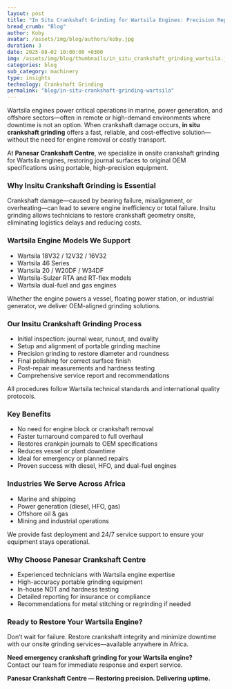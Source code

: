 ```yaml
---
layout: post
title: "In Situ Crankshaft Grinding for Wartsila Engines: Precision Repair Without Engine Removal"
bread_crumb: "Blog"
author: Koby
avatar: /assets/img/blog/authors/koby.jpg
duration: 3
date: 2025-08-02 10:00:00 +0300
img: /assets/img/blog/thumbnails/in_situ_crankshaft_grinding_wartsila.jpg 1x, /assets/img/blog/thumbnails/020825i.jpg 2x
categories: blog
sub_category: machinery
type: insights
technology: Crankshaft Grinding
permalink: "blog/in-situ-crankshaft-grinding-wartsila"
---
```


Wartsila engines power critical operations in marine, power generation, and offshore sectors—often in remote or high-demand environments where downtime is not an option. When crankshaft damage occurs, **in situ crankshaft grinding** offers a fast, reliable, and cost-effective solution—without the need for engine removal or costly transport.

At **Panesar Crankshaft Centre**, we specialize in onsite crankshaft grinding for Wartsila engines, restoring journal surfaces to original OEM specifications using portable, high-precision equipment.

### Why Insitu Crankshaft Grinding is Essential

Crankshaft damage—caused by bearing failure, misalignment, or overheating—can lead to severe engine inefficiency or total failure. Insitu grinding allows technicians to restore crankshaft geometry onsite, eliminating logistics delays and reducing costs.

### Wartsila Engine Models We Support

- Wartsila 18V32 / 12V32 / 16V32  
- Wartsila 46 Series  
- Wartsila 20 / W20DF / W34DF  
- Wartsila-Sulzer RTA and RT-flex models  
- Wartsila dual-fuel and gas engines

Whether the engine powers a vessel, floating power station, or industrial generator, we deliver OEM-aligned grinding solutions.

### Our Insitu Crankshaft Grinding Process

- Initial inspection: journal wear, runout, and ovality  
- Setup and alignment of portable grinding machine  
- Precision grinding to restore diameter and roundness  
- Final polishing for correct surface finish  
- Post-repair measurements and hardness testing  
- Comprehensive service report and recommendations

All procedures follow Wartsila technical standards and international quality protocols.

### Key Benefits

- No need for engine block or crankshaft removal  
- Faster turnaround compared to full overhaul  
- Restores crankpin journals to OEM specifications  
- Reduces vessel or plant downtime  
- Ideal for emergency or planned repairs  
- Proven success with diesel, HFO, and dual-fuel engines

### Industries We Serve Across Africa

- Marine and shipping  
- Power generation (diesel, HFO, gas)  
- Offshore oil & gas  
- Mining and industrial operations

We provide fast deployment and 24/7 service support to ensure your equipment stays operational.

### Why Choose Panesar Crankshaft Centre

- Experienced technicians with Wartsila engine expertise  
- High-accuracy portable grinding equipment  
- In-house NDT and hardness testing  
- Detailed reporting for insurance or compliance  
- Recommendations for metal stitching or regrinding if needed

### Ready to Restore Your Wartsila Engine?

Don’t wait for failure. Restore crankshaft integrity and minimize downtime with our onsite grinding services—available anywhere in Africa.

**Need emergency crankshaft grinding for your Wartsila engine?**  
Contact our team for immediate response and expert service.

**Panesar Crankshaft Centre — Restoring precision. Delivering uptime.**

